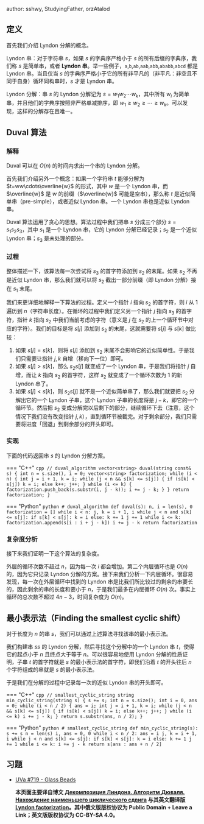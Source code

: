 author: sshwy, StudyingFather, orzAtalod

## 定义

首先我们介绍 Lyndon 分解的概念。

Lyndon 串：对于字符串 $s$，如果 $s$ 的字典序严格小于 $s$ 的所有后缀的字典序，我们称 $s$ 是简单串，或者 **Lyndon 串**。举一些例子，`a`,`b`,`ab`,`aab`,`abb`,`ababb`,`abcd` 都是 Lyndon 串。当且仅当 $s$ 的字典序严格小于它的所有非平凡的（非平凡：非空且不同于自身）循环同构串时，$s$ 才是 Lyndon 串。

Lyndon 分解：串 $s$ 的 Lyndon 分解记为 $s=w_1w_2\cdots w_k$，其中所有 $w_i$ 为简单串，并且他们的字典序按照非严格单减排序，即 $w_1\ge w_2\ge\cdots\ge w_k$。可以发现，这样的分解存在且唯一。

## Duval 算法

### 解释

Duval 可以在 $O(n)$ 的时间内求出一个串的 Lyndon 分解。

首先我们介绍另外一个概念：如果一个字符串 $t$ 能够分解为 $t=ww\cdots\overline{w}$ 的形式，其中 $w$ 是一个 Lyndon 串，而 $\overline{w}$ 是 $w$ 的前缀（$\overline{w}$ 可能是空串），那么称 $t$ 是近似简单串（pre-simple），或者近似 Lyndon 串。一个 Lyndon 串也是近似 Lyndon 串。

Duval 算法运用了贪心的思想。算法过程中我们把串 $s$ 分成三个部分 $s=s_1s_2s_3$，其中 $s_1$ 是一个 Lyndon 串，它的 Lyndon 分解已经记录；$s_2$ 是一个近似 Lyndon 串；$s_3$ 是未处理的部分。

### 过程

整体描述一下，该算法每一次尝试将 $s_3$ 的首字符添加到 $s_2$ 的末尾。如果 $s_2$ 不再是近似 Lyndon 串，那么我们就可以将 $s_2$ 截出一部分前缀（即 Lyndon 分解）接在 $s_1$ 末尾。

我们来更详细地解释一下算法的过程。定义一个指针 $i$ 指向 $s_2$ 的首字符，则 $i$ 从 $1$ 遍历到 $n$（字符串长度）。在循环的过程中我们定义另一个指针 $j$ 指向 $s_3$ 的首字符，指针 $k$ 指向 $s_2$ 中我们当前考虑的字符（意义是 $j$ 在 $s_2$ 的上一个循环节中对应的字符）。我们的目标是将 $s[j]$ 添加到 $s_2$ 的末尾，这就需要将 $s[j]$ 与 $s[k]$ 做比较：

1.  如果 $s[j]=s[k]$，则将 $s[j]$ 添加到 $s_2$ 末尾不会影响它的近似简单性。于是我们只需要让指针 $j,k$ 自增（移向下一位）即可。
2.  如果 $s[j]>s[k]$，那么 $s_2s[j]$ 就变成了一个 Lyndon 串，于是我们将指针 $j$ 自增，而让 $k$ 指向 $s_2$ 的首字符，这样 $s_2$ 就变成了一个循环次数为 1 的新 Lyndon 串了。
3.  如果 $s[j]<s[k]$，则 $s_2s[j]$ 就不是一个近似简单串了，那么我们就要把 $s_2$ 分解出它的一个 Lyndon 子串，这个 Lyndon 子串的长度将是 $j-k$，即它的一个循环节。然后把 $s_2$ 变成分解完以后剩下的部分，继续循环下去（注意，这个情况下我们没有改变指针 $j,k$），直到循环节被截完。对于剩余部分，我们只需要将进度「回退」到剩余部分的开头即可。

### 实现

下面的代码返回串 $s$ 的 Lyndon 分解方案。

=== "C++"
    ```cpp
    // duval_algorithm
    vector<string> duval(string const& s) {
      int n = s.size(), i = 0;
      vector<string> factorization;
      while (i < n) {
        int j = i + 1, k = i;
        while (j < n && s[k] <= s[j]) {
          if (s[k] < s[j])
            k = i;
          else
            k++;
          j++;
        }
        while (i <= k) {
          factorization.push_back(s.substr(i, j - k));
          i += j - k;
        }
      }
      return factorization;
    }
    ```

=== "Python"
    ```python
    # duval_algorithm
    def duval(s):
        n, i = len(s), 0
        factorization = []
        while i < n:
            j, k = i + 1, i
            while j < n and s[k] <= s[j]:
                if s[k] < s[j]:
                    k = i
                else:
                    k += 1
                j += 1
            while i <= k:
                factorization.append(s[i : i + j - k])
                i += j - k
        return factorization
    ```

### 复杂度分析

接下来我们证明一下这个算法的复杂度。

外层的循环次数不超过 $n$，因为每一次 $i$ 都会增加。第二个内层循环也是 $O(n)$ 的，因为它只记录 Lyndon 分解的方案。接下来我们分析一下内层循环。很容易发现，每一次在外层循环中找到的 Lyndon 串是比我们所比较过的剩余的串要长的，因此剩余的串的长度和要小于 $n$，于是我们最多在内层循环 $O(n)$ 次。事实上循环的总次数不超过 $4n-3$，时间复杂度为 $O(n)$。

## 最小表示法（Finding the smallest cyclic shift）

对于长度为 $n$ 的串 $s$，我们可以通过上述算法寻找该串的最小表示法。

我们构建串 $ss$ 的 Lyndon 分解，然后寻找这个分解中的一个 Lyndon 串 $t$，使得它的起点小于 $n$ 且终点大于等于 $n$。可以很容易地使用 Lyndon 分解的性质证明，子串 $t$ 的首字符就是 $s$ 的最小表示法的首字符，即我们沿着 $t$ 的开头往后 $n$ 个字符组成的串就是 $s$ 的最小表示法。

于是我们在分解的过程中记录每一次的近似 Lyndon 串的开头即可。

=== "C++"
    ```cpp
    // smallest_cyclic_string
    string min_cyclic_string(string s) {
      s += s;
      int n = s.size();
      int i = 0, ans = 0;
      while (i < n / 2) {
        ans = i;
        int j = i + 1, k = i;
        while (j < n && s[k] <= s[j]) {
          if (s[k] < s[j])
            k = i;
          else
            k++;
          j++;
        }
        while (i <= k) i += j - k;
      }
      return s.substr(ans, n / 2);
    }
    ```

=== "Python"
    ```python
    # smallest_cyclic_string
    def min_cyclic_string(s):
        s += s
        n = len(s)
        i, ans = 0, 0
        while i < n / 2:
            ans = i
            j, k = i + 1, i
            while j < n and s[k] <= s[j]:
                if s[k] < s[j]:
                    k = i
                else:
                    k += 1
                j += 1
            while i <= k:
                i += j - k
        return s[ans : ans + n / 2]
    ```

## 习题

-   [UVa #719 - Glass Beads](https://vjudge.net/problem/UVA-719)

    **本页面主要译自博文 [Декомпозиция Линдона. Алгоритм Дюваля. Нахождение наименьшего циклического сдвига](http://e-maxx.ru/algo/duval_algorithm) 与其英文翻译版 [Lyndon factorization](https://cp-algorithms.com/string/lyndon_factorization.html)。其中俄文版版权协议为 Public Domain + Leave a Link；英文版版权协议为 CC-BY-SA 4.0。**
